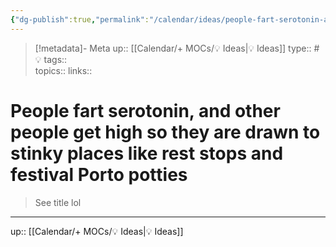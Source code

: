```yaml
---
{"dg-publish":true,"permalink":"/calendar/ideas/people-fart-serotonin-and-other-people-get-high-so-they-are-drawn-to-stinky-places-like-rest-stops-and-festival-porto-potties/"}
---
```


> [!metadata]- Meta
> up:: [[Calendar/+ MOCs/💡 Ideas\|💡 Ideas]]
> type:: #💡
> tags::  
> topics:: 
> links::

# People fart serotonin, and other people get high so they are drawn to stinky places like rest stops and festival Porto potties

> See title lol



---
up:: [[Calendar/+ MOCs/💡 Ideas\|💡 Ideas]]

